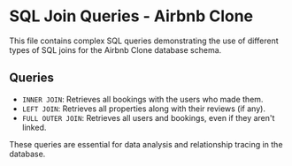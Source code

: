 # SQL Join Queries - Airbnb Clone

This file contains complex SQL queries demonstrating the use of different types of SQL joins for the Airbnb Clone database schema.

## Queries

- `INNER JOIN`: Retrieves all bookings with the users who made them.
- `LEFT JOIN`: Retrieves all properties along with their reviews (if any).
- `FULL OUTER JOIN`: Retrieves all users and bookings, even if they aren't linked.

These queries are essential for data analysis and relationship tracing in the database.
